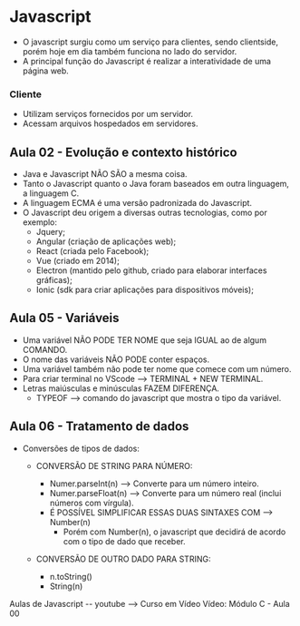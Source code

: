 # Javascript
- O javascript surgiu como um serviço para clientes, sendo clientside, porém hoje em dia também funciona no lado do servidor.
- A principal função do Javascript é realizar a interatividade de uma página web.

### Cliente
- Utilizam serviços fornecidos por um servidor.
- Acessam arquivos hospedados em servidores.

## Aula 02 - Evolução e contexto histórico
- Java e Javascript NÃO SÃO a mesma coisa.
- Tanto o Javascript quanto o Java foram baseados em outra linguagem, a linguagem C.
- A linguagem ECMA é uma versão padronizada do Javascript.
- O Javascript deu origem a diversas outras tecnologias, como por exemplo: 
    - Jquery;
    - Angular (criação de aplicações web);
    - React (criada pelo Facebook);
    - Vue (criado em 2014);
    - Electron (mantido pelo github, criado para elaborar interfaces gráficas);
    - Ionic (sdk para criar aplicações para dispositivos móveis);

## Aula 05 - Variáveis
- Uma variável NÃO PODE TER NOME que seja IGUAL ao de algum COMANDO.
- O nome das variáveis NÃO PODE conter espaços.
- Uma variável também não pode ter nome que comece com um número.
- Para criar terminal no VScode --> TERMINAL + NEW TERMINAL. 
- Letras maiúsculas e minúsculas FAZEM DIFERENÇA.
    - TYPEOF --> comando do javascript que mostra o tipo da variável.

## Aula 06 - Tratamento de dados
- Conversões de tipos de dados:
    - CONVERSÃO DE STRING PARA NÚMERO:
        - Numer.parseInt(n) --> Converte para um número inteiro.
        - Numer.parseFloat(n) --> Converte para um número real (inclui números com vírgula).
        - É POSSÍVEL SIMPLIFICAR ESSAS DUAS SINTAXES COM  --> Number(n)
            - Porém com Number(n), o javascript que decidirá de acordo com o tipo de dado que receber.
        
    - CONVERSÃO DE OUTRO DADO PARA STRING:
        - n.toString()
        - String(n)


Aulas de Javascript -- youtube --> Curso em Vídeo
Vídeo: Módulo C - Aula 00